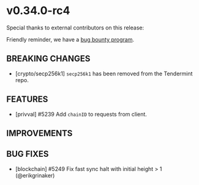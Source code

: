 # v0.34.0-rc4

Special thanks to external contributors on this release:

Friendly reminder, we have a [bug bounty program](https://hackerone.com/tendermint).

## BREAKING CHANGES

- [crypto/secp256k1] `secp256k1` has been removed from the Tendermint repo.

## FEATURES

- [privval] \#5239 Add `chainID` to requests from client.

## IMPROVEMENTS

## BUG FIXES

- [blockchain] \#5249 Fix fast sync halt with initial height > 1 (@erikgrinaker)

